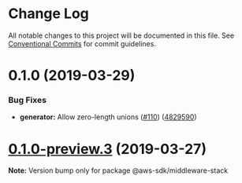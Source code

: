 # Change Log

All notable changes to this project will be documented in this file.
See [Conventional Commits](https://conventionalcommits.org) for commit guidelines.

# 0.1.0 (2019-03-29)


### Bug Fixes

* **generator:** Allow zero-length unions ([#110](https://github.com/AllanFly120/aws-sdk-js-v3-private/issues/110)) ([4829590](https://github.com/AllanFly120/aws-sdk-js-v3-private/commit/4829590))





# [0.1.0-preview.3](https://github.com/aws/aws-sdk-js-v3/compare/@aws-sdk/middleware-stack@0.1.0-preview.2...@aws-sdk/middleware-stack@0.1.0-preview.3) (2019-03-27)

**Note:** Version bump only for package @aws-sdk/middleware-stack
